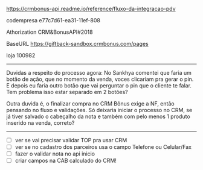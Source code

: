 https://crmbonus-api.readme.io/reference/fluxo-da-integracao-pdv

codempresa
e77c7d61-ea31-11ef-808

Athorization
CRM&BonusAPI#2018

BaseURL
https://giftback-sandbox.crmbonus.com/pages

loja 100982


---

Duvidas a respeito do processo agora:
No Sankhya comentei que faria um botão de ação, que no momento da venda, voces clicariam pra gerar o pin. 
E depois eu faria outro botão que vai perguntar o pin que o cliente te falar. 
Tem problema isso estar separado em 2 botões?

Outra duvida é, o finalizar compra no CRM Bônus exige a NF, então pensando no fluxo e validações.
Só deixaria iniciar o processo no CRM, se já tiver salvado o cabeçalho da nota e também com pelo menos 1 produto inserido na venda, correto?


---

- [ ] ver se vai precisar validar TOP pra usar CRM
- [ ] ver se no cadastro dos parceiros usa o campo Telefone ou Celular/Fax
- [ ] fazer o validar nota no api inicio
- [ ] criar campos na CAB calculado do CRM!